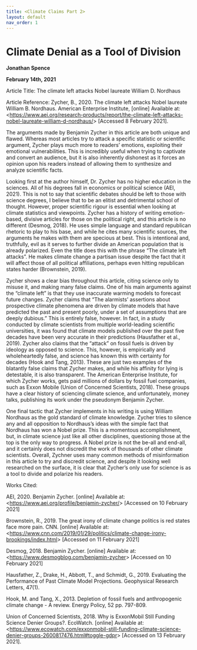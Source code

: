 ```yaml
---
title: <Climate Claims Part 2>
layout: default
nav_order: 1 
---
```

# **Climate Denial as a Tool of Division**

**Jonathan Spence**

**February 14th, 2021** 

Article Title: The climate left attacks Nobel laureate William D. Nordhaus

Article Reference: 
Zycher, B., 2020. The climate left attacks Nobel laureate William B. Nordhaus. American Enterprise Institute, [online] Available at: <<https://www.aei.org/research-products/report/the-climate-left-attacks-nobel-laureate-william-d-nordhaus/>> [Accessed 8 February 2021]. 

The arguments made by Benjamin Zycher in this article are both unique and flawed. Whereas most articles try to attack a specific statistic or scientific argument, Zycher plays much more to readers’ emotions, exploiting their emotional vulnerabilities. This is incredibly useful when trying to captivate and convert an audience, but it is also inherently dishonest as it forces an opinion upon his readers instead of allowing them to synthesize and analyze scientific facts.

Looking first at the author himself, Dr. Zycher has no higher education in the sciences. All of his degrees fall in economics or political science (AEI, 2021). This is not to say that scientific debates should be left to those with science degrees, I believe that to be an elitist and detrimental school of thought. However, proper scientific rigour is essential when looking at climate statistics and viewpoints. Zycher has a history of writing emotion-based, divisive articles for those on the political right, and this article is no different (Desmog, 2018). He uses simple language and standard republican rhetoric to play to his base, and while he cites many scientific sources, the arguments he makes with them are specious at best. This is intentional and, truthfully, evil as it serves to further divide an American population that is already polarized. Even the title does this with the phrase “The climate left attacks”. He makes climate change a partisan issue despite the fact that it will affect those of all political affiliations, perhaps even hitting republican states harder (Brownstein, 2019).

Zycher shows a clear bias throughout this article, citing science only to misuse it, and making many false claims. One of his main arguments against the “climate left” is that they use inaccurate warming models to forecast future changes. Zycher claims that “The alarmists’ assertions about prospective climate phenomena are driven by climate models that have predicted the past and present poorly, under a set of assumptions that are deeply dubious.” This is entirely false, however. In fact, in a study conducted by climate scientists from multiple world-leading scientific universities, it was found that climate models published over the past five decades have been very accurate in their predictions (Hausfather et al., 2019). Zycher also claims that the “attack” on fossil fuels is driven by ideology as opposed to science. This, however, is empirically and wholeheartedly false, and science has known this with certainty for decades (Hook and Tang, 2013). These are just two examples of the blatantly false claims that Zycher makes, and while his affinity for lying is detestable, it is also transparent. The American Enterprise Institute, for which Zycher works, gets paid millions of dollars by fossil fuel companies, such as Exxon Mobile (Union of Concerned Scientists, 2018). These groups have a clear history of sciencing climate science, and unfortunately, money talks, publishing its work under the pseudonym Benjamin Zycher. 

One final tactic that Zycher implements in his writing is using William Nordhaus as the gold standard of climate knowledge. Zycher tries to silence any and all opposition to Nordhaus’s ideas with the simple fact that Nordhaus has won a Nobel prize. This is a momentous accomplishment, but, in climate science just like all other disciplines, questioning those at the top is the only way to progress. A Nobel prize is not the be-all and end-all, and it certainly does not discredit the work of thousands of other climate scientists. Overall, Zychner uses many common methods of misinformation in this article to try and discredit science, and despite it looking well researched on the surface, it is clear that Zycher’s only use for science is as a tool to divide and polarize his readers.  

Works Cited: 

AEI, 2020. Benjamin Zycher. [online] Available at: <<https://www.aei.org/profile/benjamin-zycher/>> [Accessed on 10 February 2021] 

Brownstein, R., 2019. The great irony of climate change politics is red states face more pain. CNN. [online] Available at: <<https://www.cnn.com/2019/01/29/politics/climate-change-irony-brookings/index.html>> [Accessed on 11 February 2021] 

Desmog, 2018. Benjamin Zycher. [online] Available at: <<https://www.desmogblog.com/benjamin-zycher>> [Accessed on 10 February 2021]

Hausfather, Z., Drake, H., Abbott, T., and Schmidt, G., 2019. Evaluating the Performance of Past Climate Model Projections. Geophysical Research Letters, 47(1). 

Hook, M. and Tang, X., 2013. Depletion of fossil fuels and anthropogenic climate change - A review. Energy Policy, 52 pp. 797-809. 

Union of Concerned Scientists, 2018. Why is ExxonMobil Still Funding Science Denier Groups?. EcoWatch. [online] Available at: <<https://www.ecowatch.com/exxonmobil-still-funding-climate-science-denier-groups-2600817476.html#toggle-gdpr>> [Accessed on 13 February 2021]. 
